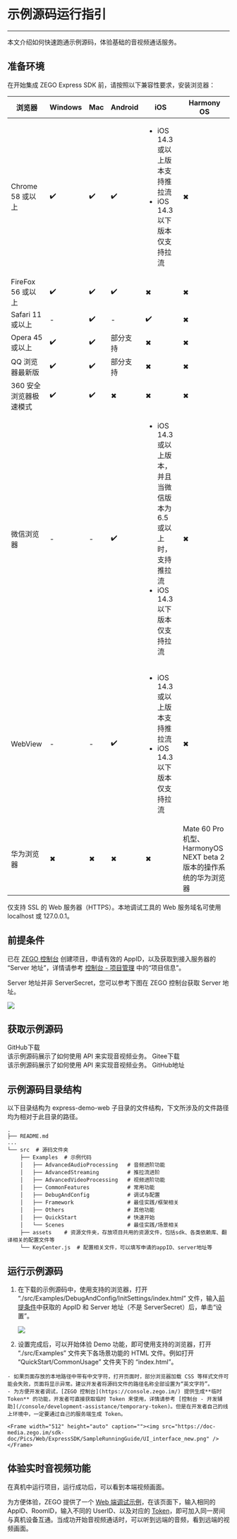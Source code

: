 # 示例源码运行指引

---

本文介绍如何快速跑通示例源码，体验基础的音视频通话服务。

## 准备环境

在开始集成 ZEGO Express SDK 前，请按照以下兼容性要求，安装浏览器：

|浏览器|Windows|Mac| Android |iOS |Harmony OS
| --- | --- | --- | --- | --- | --- |
| Chrome 58 或以上| ✔️ | ✔️ | ✔️ | <ul><li>iOS 14.3 或以上版本支持推拉流</li><li>iOS 14.3 以下版本仅支持拉流</li></ul> | ✖ |
| FireFox 56 或以上 | ✔️ | ✔️| ✔️  | ✖ | ✖ |
| Safari 11 或以上 |  -  |✔️|  -  | ✔️ | ✖ |
| Opera 45 或以上 | ✔️ |✔️| 部分支持 |  ✖ | ✖ |
| QQ 浏览器最新版 | ✔️ | ✔️ | 部分支持 |  ✖ | ✖ |
| 360 安全浏览器极速模式|✔️  | ✔️ | ✖ |  ✖ | ✖ |
| 微信浏览器|-| - |✔️| <ul><li>iOS 14.3 或以上版本，并且当微信版本为 6.5 或以上时，支持推拉流</li><li>iOS 14.3 以下版本仅支持拉流</li></ul> | ✖ |
| WebView| -| -| ✔️| <ul><li>iOS 14.3 或以上版本支持推拉流</li><li>iOS 14.3 以下版本仅支持拉流</li></ul> | ✖ |
| 华为浏览器 | ✖ | ✖ | ✖ | ✖ | Mate 60 Pro 机型、HarmonyOS NEXT beta 2 版本的操作系统的华为浏览器 |

<Warning title="注意">

仅支持 SSL 的 Web 服务器（HTTPS）。本地调试工具的 Web 服务域名可使用 localhost 或 127.0.0.1。

</Warning>

## 前提条件

已在 [ZEGO 控制台](https://console.zego.im/) 创建项目，申请有效的 AppID，以及获取到接入服务器的 “Server 地址”，详情请参考 [控制台 - 项目管理](/console/project-info) 中的“项目信息”。

<Warning title="注意">

Server 地址并非 ServerSecret，您可以参考下图在 ZEGO 控制台获取 Server 地址。

<Frame width="512" height="auto" caption=""><img src="https://media-resource.spreading.io/docuo/workspace564/27e54a759d23575969552654cb45bf89/e06d33eeae.jpeg" /></Frame>

</Warning>

## 获取示例源码

<CardGroup cols={2}>
<Card title="示例源码" href="https://github.com/zegoim/express-demo-web" >
GitHub下载<br/>
该示例源码展示了如何使用 API 来实现音视频业务。
</Card>
<Card title="示例源码"  href="https://gitee.com/zegodev/express-demo-web" target="_blank">
Gitee下载<br/>
该示例源码展示了如何使用 API 来实现音视频业务。
</Card>
</CardGroup>
<Card title="功能体验" href="https://zegoim.github.io/express-demo-web/src/Examples/QuickStart/CommonUsage/index.html?lang=zh">
GitHub地址
</Card>

## 示例源码目录结构

以下目录结构为 express-demo-web 子目录的文件结构，下文所涉及的文件路径均为相对于此目录的路径。
```tree
.
├── README.md
...
└── src  # 源码文件夹
    ├── Examples  # 示例代码
    │   ├── AdvancedAudioProcessing   # 音频进阶功能
    │   ├── AdvancedStreaming         # 推拉流进阶
    │   ├── AdvancedVideoProcessing   # 视频进阶功能
    │   ├── CommonFeatures            # 常用功能
    │   ├── DebugAndConfig            # 调试与配置
    │   ├── Framework                 # 最佳实践/框架相关
    │   ├── Others                    # 其他功能
    │   ├── QuickStart                # 快速开始
    │   └── Scenes                    # 最佳实践/场景相关
    ├── assets    # 资源文件夹，存放项目共用的资源文件，包括sdk、各类依赖库、翻译相关的配置文件等
    └── KeyCenter.js  # 配置相关文件，可以填写申请的appID、server地址等
```

## 运行示例源码

1. 在下载的示例源码中，使用支持的浏览器，打开 “./src/Examples/DebugAndConfig/InitSettings/index.html” 文件，输入[前提条件](#前提条件)中获取的 AppID 和 Server 地址（不是 ServerSecret）后，单击“设置”。

    <Frame width="512" height="auto" caption=""><img src="https://doc-media.zego.im/sdk-doc/Pics/Web/ExpressSDK/SampleRunningGuide/epxress_demo_new.png" /></Frame>

2. 设置完成后，可以开始体验 Demo 功能，即可使用支持的浏览器，打开 “./src/Examples” 文件夹下各场景功能的 HTML 文件。例如打开 “QuickStart/CommonUsage” 文件夹下的 “index.html”。

<Warning title="注意">


    - 如果页面存放的本地路径中带有中文字符，打开页面时，部分浏览器加载 CSS 等样式文件可能会失败，页面将显示异常。建议开发者将源码文件的路径名称全部设置为“英文字符”。
    - 为方便开发者调试，[ZEGO 控制台](https://console.zego.im/) 提供生成**临时 Token** 的功能，开发者可直接获取临时 Token 来使用，详情请参考 [控制台 - 开发辅助](/console/development-assistance/temporary-token)。但是在开发者自己的线上环境中，一定要通过自己的服务端生成 Token。

</Warning>



    <Frame width="512" height="auto" caption=""><img src="https://doc-media.zego.im/sdk-doc/Pics/Web/ExpressSDK/SampleRunningGuide/UI_interface_new.png" /></Frame>



## 体验实时音视频功能

在真机中运行项目，运行成功后，可以看到本端视频画面。

为方便体验，ZEGO 提供了一个 [Web 端调试示例](https://zegodev.github.io/zego-express-webrtc-sample/assistDev/index.html)，在该页面下，输入相同的 AppID、RoomID，输入不同的 UserID、以及对应的 [Token](/console/development-assistance/temporary-token)，即可加入同一房间与真机设备互通。当成功开始音视频通话时，可以听到远端的音频，看到远端的视频画面。


<Content />
